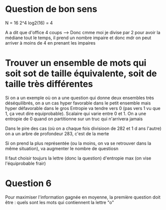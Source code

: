 # Question de bon sens 
N = 16
2^4
log2(16) = 4

A a dit que d'office 4 coups --> Donc cmme moi je divise par 2 pour avoir la médiane tout le temps, il prend un nombre impaire et donc mdr on peut arriver à moins de 4 
en prenant les impaires


# Trouver un ensemble de mots qui soit sot de taille équivalente, soit de taille très différentes

Si on a un exemple où on a une question qui donne deux ensembles très déséquilibrés, on a un cas hyper favorable dans le petit ensemble mais hyper défavorable dans le gros
Entropie va tendre vers 0 (pas vers 1 vu que 1, ça veut dire equiprobable). Scalaire qui varie entre 0 et 1.
On a une entropie de 0 quand on partitionne sur un truc qui n'arrivera jamais

Dans le pire des cas (où on a chaque fois divisioon de 282 et 1 d ans l'autre) on a un arbre de profondeur 283, c'est de la merte

Si on prend la plus représentée (ou la moins, on va se retrouver dans la même situation), va augmenter le nombre de questiosn 

Il faut choisir toujurs la lettre (donc la question) d'entropie max (on vise l'équiprobable frair)

# Question 6
Pour maximiser l'information gagnée en moyenne, la première question doit être : quels sont les mots qui contiennent la lettre "o"